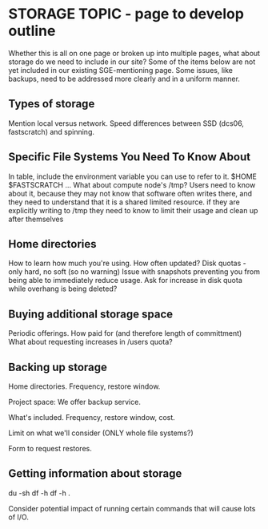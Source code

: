 # STORAGE TOPIC - page to develop outline

Whether this is all on one page or broken up into multiple pages, what about storage do we need to include in our site? Some of the items below are not yet included in our existing SGE-mentioning page. Some issues, like backups, need to be addressed more clearly and in a uniform manner.

## Types of storage
Mention local versus network.
Speed differences between SSD (dcs06, fastscratch) and spinning.


## Specific File Systems You Need To Know About
In table, include the environment variable you can use to refer to it. $HOME $FASTSCRATCH ...
What about compute node's /tmp? Users need to know about it, because they may not know that software often writes there, and they need to understand that it is a shared limited resource. if they are explicitly writing to /tmp they need to know to limit their usage and clean up after themselves

## Home directories
How to learn how much you're using. How often updated?
Disk quotas - only hard, no soft (so no warning)
Issue with snapshots preventing you from being able to immediately reduce usage. Ask for increase in disk quota while overhang is being deleted? 

## Buying additional storage space
Periodic offerings.
How paid for (and therefore length of committment)
What about requesting increases in /users quota?

## Backing up storage
Home directories. Frequency, restore window.

Project space:
We offer backup service.

What's included. Frequency, restore window, cost.

Limit on what we'll consider (ONLY whole file systems?)

Form to request restores.

## Getting information about storage
du -sh
df -h
df -h .

Consider potential impact of running certain commands that will cause lots of I/O.
